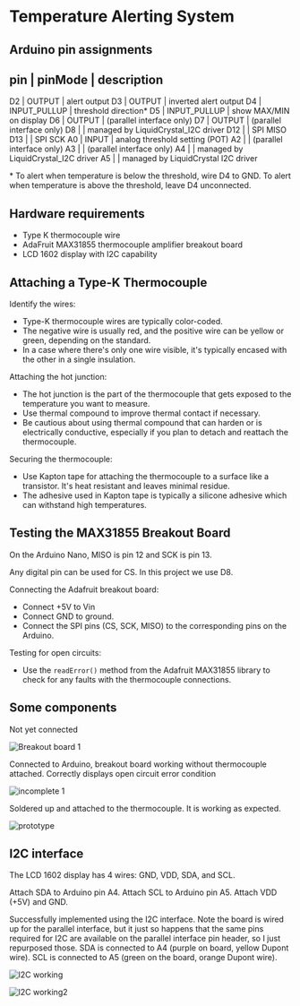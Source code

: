 # Temperature Alerting System

## Arduino pin assignments

pin  | pinMode      | description
------------------------
D2   | OUTPUT       | alert output
D3   | OUTPUT       | inverted alert output
D4   | INPUT_PULLUP | threshold direction\*
D5   | INPUT_PULLUP | show MAX/MIN on display
D6   | OUTPUT       | (parallel interface only)
D7   | OUTPUT       | (parallel interface only)
D8   |              | managed by LiquidCrystal_I2C driver
D12  |              | SPI MISO
D13  |              | SPI SCK
A0   | INPUT        | analog threshold setting (POT)
A2   |              | (parallel interface only)
A3   |              | (parallel interface only)
A4   |              | managed by LiquidCrystal_I2C driver
A5   |              | managed by LiquidCrystal I2C driver

\* To alert when temperature is below the threshold, wire D4 to GND. To alert when temperature is above the threshold, leave D4 unconnected.

## Hardware requirements

- Type K thermocouple wire
- AdaFruit MAX31855 thermocouple amplifier breakout board
- LCD 1602 display with I2C capability

## Attaching a Type-K Thermocouple

Identify the wires:
- Type-K thermocouple wires are typically color-coded.
- The negative wire is usually red, and the positive wire can be yellow or green, depending on the standard.
- In a case where there's only one wire visible, it's typically encased with the other in a single insulation.

Attaching the hot junction:
- The hot junction is the part of the thermocouple that gets exposed to the temperature you want to measure.
- Use thermal compound to improve thermal contact if necessary.
- Be cautious about using thermal compound that can harden or is electrically conductive, especially if you plan to detach and reattach the thermocouple.

Securing the thermocouple:
- Use Kapton tape for attaching the thermocouple to a surface like a transistor. It's heat resistant and leaves minimal residue.
- The adhesive used in Kapton tape is typically a silicone adhesive which can withstand high temperatures.

## Testing the MAX31855 Breakout Board

On the Arduino Nano, MISO is pin 12 and SCK is pin 13.

Any digital pin can be used for CS. In this project we use D8.

Connecting the Adafruit breakout board:
- Connect +5V to Vin
- Connect GND to ground.
- Connect the SPI pins (CS, SCK, MISO) to the corresponding pins on the Arduino.

Testing for open circuits:
- Use the `readError()` method from the Adafruit MAX31855 library to check for any faults with the thermocouple connections.

## Some components

Not yet connected

![Breakout board 1](thermo1.jpg)

Connected to Arduino, breakout board working without thermocouple attached. Correctly displays open circuit error condition

![incomplete 1](open-circuit-test-working.jpg)

Soldered up and attached to the thermocouple. It is working as expected.

![prototype](thermo3.jpg)

## I2C interface

The LCD 1602 display has 4 wires: GND, VDD, SDA, and SCL.

Attach SDA to Arduino pin A4. Attach SCL to Arduino pin A5. Attach VDD (+5V) and GND.

Successfully implemented using the I2C interface. Note the board is wired up for the parallel interface, but it just so happens that the same pins required for I2C are available on the parallel interface pin header, so I just repurposed those. SDA is connected to A4 (purple on board, yellow Dupont wire). SCL is connected to A5 (green on the board, orange Dupont wire).

![I2C working](working-I2C.jpg)

![I2C working2](working2-I2C.jpg)
